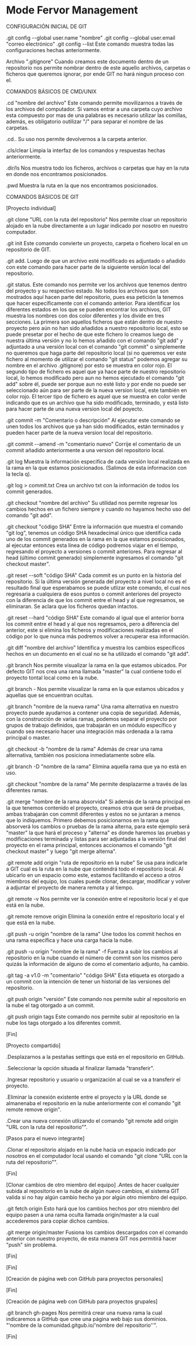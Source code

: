 # Mode Fervor Management

CONFIGURACIÓN INICIAL DE GIT

.git config --global user.name "nombre"
.git config --global user.email "correo electrónico"
.git config --list
  Este comando muestra todas las configuraciones hechas anteriormente.

Archivo ".gitignore"
  Cuando creamos este documento dentro de un repositorio nos permite nombrar dentro de este aquello archivos, carpetas o ficheros que     queremos ignorar, por ende GIT no hará ningun proceso con el.



COMANDOS BÁSICOS DE CMD/UNIX

.cd "nombre del archivo"
  Este comando permite movilizarnos a través de los archivos del computador. Si vamos entrar a una carpeta cuyo archivo esta compuesto     por mas de una palabras es necesario utilizar las comillas, además, es obligatorio outilizar "/" para separar el nombre de las         
  carpetas.

.cd..
  Su uso nos permite devolvernos a la carpeta anterior.

.cls/clear
  Limpia la interfaz de los comandos y respuestas hechas anteriormente.

.dir/ls
  Nos muestra todo los ficheros, archivos o carpetas que hay en la ruta en donde nos encontramos posicionados.

.pwd
  Muestra la ruta en la que nos encontramos posicionados.



COMANDOS BÁSICOS DE GIT

[Proyecto individual]

.git clone "URL con la ruta del repositorio"
  Nos permite cloar un repositorio alojado en la nube directamente a un lugar indicado por nosotro en nuestro computador.
  
.git init
  Este comando convierte un proyecto, carpeta o ficehero local en un repositorio de GIT.
  
.git add.
  Luego de que un archivo esté modificado es adjuntado o añadido con este comando para hacer parte de la siguiente versión local del       repositorio.
  
.git status.
  Este comando nos permite ver los archivos que tenemos dentro del proyecto y su respectivo estado. No todos los archivos que son         mostrados aquí hacen parte del repositorio, pues esa petición la tenemos que hacer específicamente con el comando anterior. Para         identificar los diferentes estados en los que se pueden encontrar los archivos, GIT muestra los nombres con dos color diferentes y los   divide en tres secciones. La primera son aquellos ficheros que están dentro de nuestro proyecto pero aún no han sido añadidos a         nuestro repositorio local, esto se puede presetar por el hecho de que este fichero lo creamos luego de nuestra última versión y no lo   hemos añadido con el comando "git add" y adjuntado a una versión local con el comando "git commit" o simplemente no queremos que haga   parte del repositorio local (si no queremos ver este fichero al momento de utilizar el comando "git status" podemos agregar su nombre   en el archivo .gitignore) por esto se muestra en color rojo. El segundo tipo de fichero es aquel que ya hace parte de nuestro           repositorio local, lo hemos modificado pero aun no hemos ejecutado el comando "git add" sobre él, puede ser porque aun no esté listo y   por ende no puede ser seleccionado aún para ser parte de la nueva version local, este también en color rojo. El tercer tipo de fichero   es aquel que se muestra en color verde indicando que es un archivo que ha sido modificado, terminado, y está listo para hacer parte     de una nueva version local del poyecto.
  
.git commit -m "Comentario o descripción"
  Al ejecutar este comando se unen todos los archivos que ya han sido modificados, están terminados y pueden hacer parte de la nueva       version local del repositorio.
  
.git commit --amend -m "comentario nuevo"
  Corrije el comentario de un commit añadido anteriormente a una version del repositorio local.

.git log
  Muestra la información especifica de cada versión local realizada en la rama en la que estamos posicionados. (Salimos de esta           información con la tecla q).

.git log > commit.txt
  Crea un archivo txt con la información de todos los commit generados.

.git checkout "nombre del archivo"
  Su utilidad nos permite regresar los cambios hechos en un fichero siempre y cuando no hayamos hecho uso del comando "git add".
  
.git checkout "código SHA"
  Entre la información que muestra el comando "git log", tenemos un código SHA hexadecimal único que identifica cada uno de los commit     generados en la rama en la que estamos posicionados, al ejecutar entonces esta línea de código podremos viajar en el tiempo,             regresando el proyecto a versiones o commit anteriores. Para regresar al head (último commit generado) simplemente ingresamos el         comando "git checkout master".
  
.git reset --soft "código SHA"
  Cada commit es un punto en la historia del repositorio. Si la última versión generada del proyecto a nivel local no es el resultado     final que esperabamos se puede utlizar este comando, el cual nos regresaria a cualquiera de esos puntos o commit anteriores del         proyecto con la diferencia de que los commit entre el head y al que regresamos, se eliminaran. Se aclara que los ficheros quedan         intactos.
  
.git reset --hard "código SHA"
  Este comando al igual que el anterior borra los commit entre el head y al que nos regresamos, pero a diferencia del anterior,   este     si elimina los ficheros y modificaciones realizadas en el código por lo que nunca más podremos volver a recuperar esa                   información.

.git diff "nombre del archivo"
  Identifica y muestra los cambios específicos hechos en un documento en el cual no se ha utilizado el comando "git add".

.git branch
  Nos permite visualizar la rama en la que estamos ubicados. Por defecto GIT nos crea una rama llamada "master" la cual contiene todo el   proyecto tontal local como en la nube.
  
.git branch -
  Nos permite visualizar la rama en la que estamos ubicados y aquellas que se encuentran ocultas.

.git branch "nombre de la nueva rama"
  Una rama alternativa en nuestro proyecto puede ayudarnos a contener una copia de seguridad. Además, con la construcción de varias       ramas, podemos separar el proyecto por grupos de trabajo definidos, que trabajarán en un módulo específico y cuando sea necesario       hacer una integración más ordenada a la rama principal o master.
  
.git checkout -b "nombre de la rama"
  Además de crear una rama alternativa, también nos posiciona inmediatamente sobre ella.
  
.git branch -D "nombre de la rama"
  Elimina aquella rama que ya no está en uso.
  
.git checkout "nombre de la rama"
  Me permite desplazarme a través de las diferentes ramas.
  
.git merge "nombre de la rama absorvida"
  Si además de la rama principal en la que tenemos contenido el proyecto, creamos otra que será de pruebas, ambas trabajarán con commit   diferentes y estos no se juntaran a menos que lo indiquemos. Primero debemos posicionarnos en la rama que absorverá los cambios o       pruebas de la rama alterna, para este ejemplo será "master" la que hará el proceso y "alterna" es donde haremos las pruebas y           modificaciones terminada y listas para ser adjuntadas a la versión final del proyecto en el rama principal, entonces accionamos el       comando "git checkout master" y luego "git merge alterna".

.git remote add origin "ruta de repositorio en la nube"
  Se usa para indicarle a GIT cual es la ruta en la nube que contendrá todo el repositorio local. Al ubicarlo en un espacio como este,     estamos facilitando el acceso a otros miembros del equipo, los cuales puede clonar, descargar, modificar y volver a adjuntar el         proyecto de manera remota y al tiempo.
  
.git remote -v
  Nos permite ver la conexión entre el repositorio local y el que está en la nube.
  
.git remote remove origin
  Elimina la conexión entre el repositorio local y el que está en la nube.
  
.git push -u origin "nombre de la rama"
  Une todos los commit hechos en una rama específica y hace una carga hacia la nube.
  
.git push -u origin "nombre de la rama" -f
  Fuerza a subir los cambios al repositorio en la nube cuando el número de commit son los mismos pero quizás la información de alguno de   como el comentario adjunto, ha cambio.
  
.git tag -a v1.0 -m "comentario" "código SHA"
  Esta etiqueta es otorgado a un commit con la intención de tener un historial de las versiones del repositorio.
  
.git push origin "versión"
  Este comando nos permite subir al repositorio en la nube el tag otorgado a un commit.
  
.git push origin tags
  Este comando nos permite subir al repositorio en la nube los tags otorgado a los diferentes commit.

[Fin]

[Proyecto compartido]

.Desplazarnos a la pestañas settings que está en el repositorio en GitHub.

.Seleccionar la opción situada al finalizar llamada "transferir".

.Ingresar repositorio y usuario u organización al cual se va a transferir el proyecto.

.Eliminar la conexión existente entre el proyecto y la URL donde se almanenaba el repositorio en la nube anteriormente con el comando "git remote remove origin".

.Crear una nueva conexión utlizando el comando "git remote add origin "URL con la ruta del repositorio"".

  [Pasos para el nuevo integrante]

  .Clonar el repositorio alojado en la nube hacia un espacio indicado por nosotros en el computador local usando el comando "git clone      "URL con la ruta del repositorio"".
  
  [Fin]
  
[Clonar cambios de otro miembro del equipo]
.Antes de hacer cualquier subida al repositorio en la nube de algún nuevo cambios, el sistema GIT valida si no hay algún cambio hecho ya por algún otro miembro del equipo.

.git fetch origin
  Esto hará que los cambios hechos por otro miembro del equipo pasen a una rama oculta llamada origin/master a la cual accederemos para   copiar dichos cambios.
   
.git merge origin/master
  Fusiona los cambios descargados con el comando anterior con nuestro proyecto, de esta manera GIT nos permitirá hacer "push" sin         problema.
   
[Fin]

[Fin]

[Creación de página web con GitHub para proyectos personales]



[Fin]

[Creación de página web con GitHub para proyectos grupales]

.git branch gh-pages
  Nos permitirá crear una nueva rama la cual indicaremos a GitHub que cree una página web bajo sus dominios. "'nombre de la               comunidad.gitgub.io/'nombre del repositorio''".

[Fin]


  
  
  
  
  
  
  
  
  
  
  
  
  
  
  
  
  
  
  
  
  
  
  
  
  
  
  
  
  
  
  
  
  
  
  

